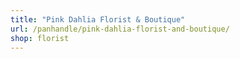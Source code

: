 ```yaml
---
title: "Pink Dahlia Florist & Boutique"
url: /panhandle/pink-dahlia-florist-and-boutique/
shop: florist
---
```

